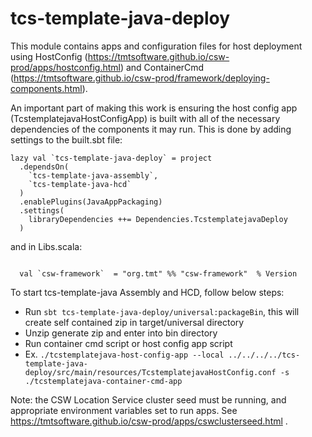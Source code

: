 # tcs-template-java-deploy

This module contains apps and configuration files for host deployment using 
HostConfig (https://tmtsoftware.github.io/csw-prod/apps/hostconfig.html) and 
ContainerCmd (https://tmtsoftware.github.io/csw-prod/framework/deploying-components.html).

An important part of making this work is ensuring the host config app (TcstemplatejavaHostConfigApp) is built
with all of the necessary dependencies of the components it may run.  This is done by adding settings to the
built.sbt file:

```
lazy val `tcs-template-java-deploy` = project
  .dependsOn(
    `tcs-template-java-assembly`,
    `tcs-template-java-hcd`
  )
  .enablePlugins(JavaAppPackaging)
  .settings(
    libraryDependencies ++= Dependencies.TcstemplatejavaDeploy
  )
```

and in Libs.scala:

```

  val `csw-framework`  = "org.tmt" %% "csw-framework"  % Version

```

To start tcs-template-java Assembly and HCD, follow below steps:

 - Run `sbt tcs-template-java-deploy/universal:packageBin`, this will create self contained zip in target/universal directory
 - Unzip generate zip and enter into bin directory
 - Run container cmd script or host config app script
 - Ex.  `./tcstemplatejava-host-config-app --local ../../../../tcs-template-java-deploy/src/main/resources/TcstemplatejavaHostConfig.conf -s ./tcstemplatejava-container-cmd-app`

Note: the CSW Location Service cluster seed must be running, and appropriate environment variables set to run apps.
See https://tmtsoftware.github.io/csw-prod/apps/cswclusterseed.html .